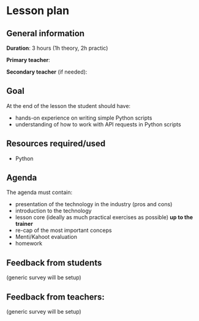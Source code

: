 # Lesson plan

## General information

**Duration**: 3 hours (1h theory, 2h practic)

**Primary teacher**: 

**Secondary teacher** (if needed): 

## Goal
At the end of the lesson the student should have:
- hands-on experience on writing simple Python scripts
- understanding of how to work with API requests in Python scripts

## Resources required/used
- Python

## Agenda
The agenda must contain:
- presentation of the technology in the industry (pros and cons)
- introduction to the technology
- lesson core (ideally as much practical exercises as possible) **up to the trainer**
- re-cap of the most important conceps
- Menti/Kahoot evaluation
- homework

## Feedback from students
(generic survey will be setup)

## Feedback from teachers:
(generic survey will be setup)
